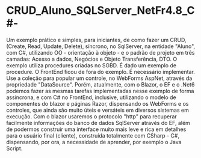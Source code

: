 # CRUD_Aluno_SQLServer_NetFr4.8_C#-
Um exemplo prático e simples, para iniciantes, de como fazer um CRUD, (Create, Read, Update, Delete), síncrono, no SqlServer, na entidade "Aluno", com C#, utilizando OO - orientação à objeto - e o padrão de projeto em três camadas: Acesso a dados, Negócios e Objeto Transferência, DTO. O exemplo utiliza procedures criadas no SGBD. É dado um exemplo de procedure. O FrontEnd ficou de fora do exemplo. É necessário implementar. Use a coleção para popular um controle, no WebForms AspNet, através da propriedade "DataSource". Porém, atualmente, com o Blazor, o EF e o .Net6 podemos fazer as mesmas tarefas implementadas nesse exemplo de forma assíncrona, e com C# no FrontEnd, inclusive, utilizando o modelo de componentes do blazor e páginas Razor, dispensando os WebForms e os controles, que ainda são muito úteis e versáteis em diversos sistemas em execução. Com o blazor usaremos o protocolo "http" para recuperar facilmente informações do banco de dados SqlServer através do EF, além de podermos construir uma interface muito mais leve e rica em detalhes para o usuário final (cliente), construída totalmente com CSharp - C#, dispensando, por ora, a necessidade de aprender, por exemplo o Java Script.
